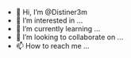 - 👋 Hi, I’m @Distiner3m
- 👀 I’m interested in ...
- 🌱 I’m currently learning ...
- 💞️ I’m looking to collaborate on ...
- 📫 How to reach me ...

<!---
Distiner3m/Distiner3m is a ✨ special ✨ repository because its `README.md` (this file) appears on your GitHub profile.
You can click the Preview link to take a look at your changes.
--->
